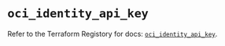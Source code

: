 # `oci_identity_api_key`

Refer to the Terraform Registory for docs: [`oci_identity_api_key`](https://registry.terraform.io/providers/oracle/oci/6.18.0/docs/resources/identity_api_key).
